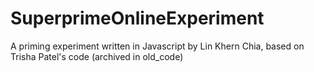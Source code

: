 # SuperprimeOnlineExperiment
A priming experiment written in Javascript by Lin Khern Chia, based on Trisha Patel's code (archived in old_code)
